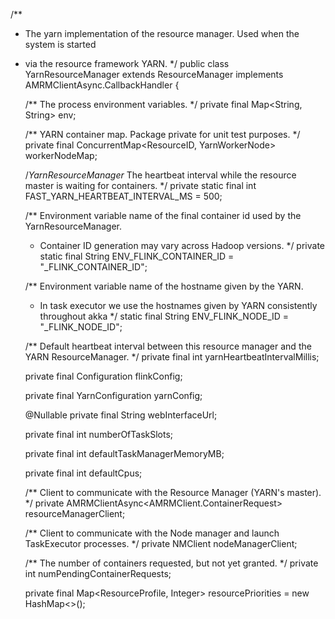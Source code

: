 /**

 * The yarn implementation of the resource manager. Used when the system is started
 * via the resource framework YARN.
    */
    public class YarnResourceManager extends ResourceManager<YarnWorkerNode> implements AMRMClientAsync.CallbackHandler {

    /** The process environment variables. */
    private final Map<String, String> env;

    /** YARN container map. Package private for unit test purposes. */
    private final ConcurrentMap<ResourceID, YarnWorkerNode> workerNodeMap;

    /*YarnResourceManager* The heartbeat interval while the resource master is waiting for containers. */
    private static final int FAST_YARN_HEARTBEAT_INTERVAL_MS = 500;

    /** Environment variable name of the final container id used by the YarnResourceManager.
     * Container ID generation may vary across Hadoop versions. */
      private static final String ENV_FLINK_CONTAINER_ID = "_FLINK_CONTAINER_ID";

    /** Environment variable name of the hostname given by the YARN.
     * In task executor we use the hostnames given by YARN consistently throughout akka */
      static final String ENV_FLINK_NODE_ID = "_FLINK_NODE_ID";

    /** Default heartbeat interval between this resource manager and the YARN ResourceManager. */
    private final int yarnHeartbeatIntervalMillis;

    private final Configuration flinkConfig;

    private final YarnConfiguration yarnConfig;

    @Nullable
    private final String webInterfaceUrl;

    private final int numberOfTaskSlots;

    private final int defaultTaskManagerMemoryMB;

    private final int defaultCpus;

    /** Client to communicate with the Resource Manager (YARN's master). */
    private AMRMClientAsync<AMRMClient.ContainerRequest> resourceManagerClient;

    /** Client to communicate with the Node manager and launch TaskExecutor processes. */
    private NMClient nodeManagerClient;

    /** The number of containers requested, but not yet granted. */
    private int numPendingContainerRequests;

    private final Map<ResourceProfile, Integer> resourcePriorities = new HashMap<>();
